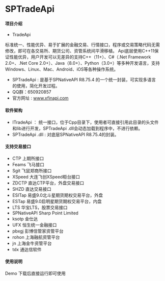 # SPTradeApi

#### 项目介绍
- TradeApi

​        标准统一、性能优异、易于扩展的金融交易、行情接口，程序或交易策略代码无需修改，即可在各交易所、期货公司、资管系统间平滑移植。 Api底层使用C++11保证性能优异，用户开发可以无差异的支持C++（11+）、C#（.Net Framework 2.0+、.Net Core 2.0+）、Java（8.0+）、Python（3.0+）等多种开发语言，支持Windows、Linux、Mac、Android、iOS等各种操作系统。

- SPTradeApi : 是基于SPNativeAPI R8.75.4 的一个统一封装，可实现多语言的使用，简化开发过程。
- QQ群：650920857
- 官方网址 :  www.xfinapi.com

#### 软件架构
- ITradeApi ： 统一接口，位于Cpp目录下，使用者可直接引用此目录的头文件和lib进行开发，SPTradeApi .dll会动态加载到程序中，不进行依赖。
- SPTradeApi .dll : 对底层SPNativeAPI R8.75.4的封装。

#### 支持交易接口

- CTP 上期所接口
- Feams 飞马接口
- Sgit 飞鼠郑商所接口
- XSpeed 大连飞创XSpeed柜台接口
- ZDCTP 直达CTP平台，外盘交易接口
- SHZD 直达交易接口
- ESITap 易盛9.0北斗星期货期权交易平台，外盘
- ESTap 易盛9.0启明星期货期权交易平台，内盘
- LTS  华宝LTS，股票交易接口
- SPNativeAPI   Sharp Point Limited 
- ksotp 金仕达
- UFX  恒生统一金融接口
- pbxgj 彭博信管家资管平台
- rohon 上海融航资管平台
- jn 上海金牛资管平台
- tdx 通达信软件

#### 使用说明

Demo 下载后直接运行即可使用